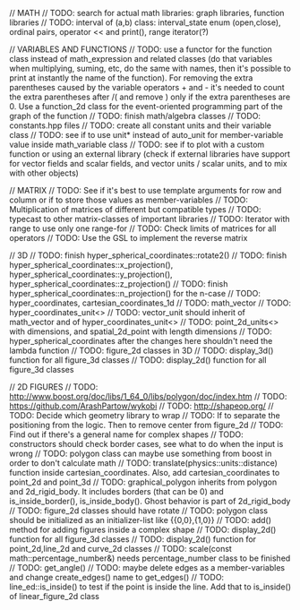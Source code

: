 // MATH
// TODO: search for actual math libraries: graph libraries, function libraries
// TODO: interval of (a,b) class: interval_state enum (open,close), ordinal pairs, operator << and print(), range iterator(?)

// VARIABLES AND FUNCTIONS
// TODO: use a functor for the function class instead of math_expression and related classes (do that variables when multiplying, suming, etc, do the same with names, then it's possible to print at instantly the name of the function). For removing the extra parentheses caused by the variable operators + and - it's needed to count the extra parentheses after /( and remove ) only if the extra parentheses are 0. Use a function_2d class for the event-oriented programming part of the graph of the function
// TODO: finish math/algebra classes
// TODO: constants.hpp files
// TODO: create all constant units and their variable class
// TODO: see if to use unit* instead of auto_unit for member-variable value inside math_variable class
// TODO: see if to plot with a custom function or using an external library (check if external libraries have support for vector fields and scalar fields, and vector units / scalar units, and to mix with other objects)

// MATRIX
// TODO: See if it's best to use template arguments for row and column or if to store those values as member-variables
// TODO: Multiplication of matrices of different but compatible types
// TODO: typecast to other matrix-classes of important libraries
// TODO: Iterator with range to use only one range-for
// TODO: Check limits of matrices for all operators
// TODO: Use the GSL to implement the reverse matrix

// 3D
// TODO: finish hyper_spherical_coordinates::rotate2()
// TODO: finish hyper_spherical_coordinates::x_projection(), hyper_spherical_coordinates::y_projection(), hyper_spherical_coordinates::z_projection()
// TODO: finish hyper_spherical_coordinates::n_projection() for the n-case
// TODO: hyper_coordinates, cartesian_coordinates_1d
// TODO: math_vector
// TODO: hyper_coordinates_unit<>
// TODO: vector_unit should inherit of math_vector and of hyper_coordinates_unit<>
// TODO: point_2d_units<> with dimensions, and spatial_2d_point with length dimensions
// TODO: hyper_spherical_coordinates after the changes here shouldn't need the lambda function
// TODO: figure_2d classes in 3D
// TODO: display_3d() function for all figure_3d classes
// TODO: display_2d() function for all figure_3d classes

// 2D FIGURES
// TODO: http://www.boost.org/doc/libs/1_64_0/libs/polygon/doc/index.htm
// TODO: https://github.com/ArashPartow/wykobi
// TODO: http://shapeop.org/
// TODO: Decide which geometry library to wrap
// TODO: If to separate the positioning from the logic. Then to remove center from figure_2d
// TODO: Find out if there's a general name for complex shapes
// TODO: constructors should check border cases, see what to do when the input is wrong
// TODO: polygon class can maybe use something from boost in order to don't calculate math
// TODO: translate(physics::units::distance) function inside cartesian_coordinates. Also, add cartesian_coordinates to point_2d and point_3d
// TODO: graphical_polygon inherits from polygon and 2d_rigid_body. It includes borders (that can be 0) and is_inside_border(), is_inside_body(). Ghost behavior is part of 2d_rigid_body
// TODO: figure_2d classes should have rotate
// TODO: polygon class should be initialized as an initializer-list like {{0,0},{1,0}}
// TODO: add() method for adding figures inside a complex shape
// TODO: display_2d() function for all figure_3d classes
// TODO: display_2d() function for point_2d,line_2d and curve_2d classes
// TODO: scale(const math::percentage_number&) needs percentage_number class to be finished
// TODO: get_angle()
// TODO: maybe delete edges as a member-variables and change create_edges() name to get_edges()
// TODO: line_ed::is_inside() to test if the point is inside the line. Add that to is_inside() of linear_figure_2d class
